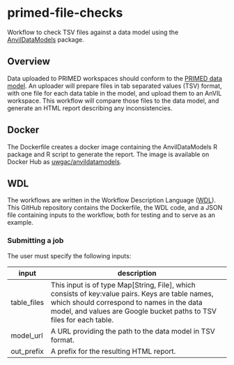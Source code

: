 # primed-file-checks

Workflow to check TSV files against a data model using the [AnvilDataModels](https://github.com/UW-GAC/AnvilDataModels) package.

## Overview

Data uploaded to PRIMED workspaces should conform to the [PRIMED data model](https://github.com/UW-GAC/primed_data_models). An uploader will prepare files in tab separated values (TSV) format, with one file for each data table in the model, and upload them to an AnVIL workspace. This workflow will compare those files to the data model, and generate an HTML report describing any inconsistencies.

## Docker

The Dockerfile creates a docker image containing the AnvilDataModels R package and R script to generate the report. The
image is available on Docker Hub as
[uwgac/anvildatamodels](https://hub.docker.com/r/uwgac/anvildatamodels).

## WDL

The workflows are written in the Workflow Description Language ([WDL](https://docs.dockstore.org/en/stable/getting-started/getting-started-with-wdl.html)). This GitHub repository contains the Dockerfile, the WDL code, and a JSON file containing inputs to the workflow, both for testing and to serve as an example.

### Submitting a job

The user must specify the following inputs:

input | description
--- | ---
table_files | This input is of type Map[String, File], which consists of key:value pairs. Keys are table names, which should correspond to names in the data model, and values are Google bucket paths to TSV files for each table.
model_url | A URL providing the path to the data model in TSV format.
out_prefix | A prefix for the resulting HTML report.
